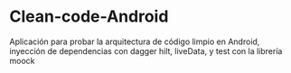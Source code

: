 # Clean-code-Android
Aplicación para probar la arquitectura de código limpio en Android, inyección de dependencias con dagger hilt, liveData, y test con la librería moock
